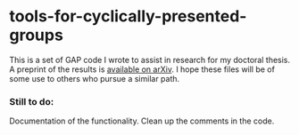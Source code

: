 # tools-for-cyclically-presented-groups

This is a set of GAP code I wrote to assist in research for my doctoral thesis. A preprint of the results is [available on arXiv](https://arxiv.org/abs/1611.05496). I hope these files will be of some use to others who pursue a similar path.

### Still to do:
Documentation of the functionality.
Clean up the comments in the code.